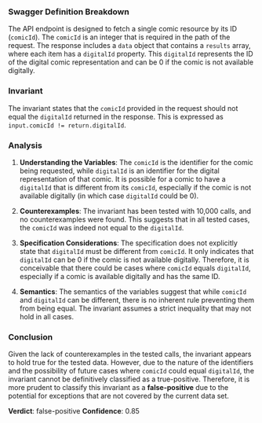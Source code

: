 ### Swagger Definition Breakdown
The API endpoint is designed to fetch a single comic resource by its ID (`comicId`). The `comicId` is an integer that is required in the path of the request. The response includes a `data` object that contains a `results` array, where each item has a `digitalId` property. This `digitalId` represents the ID of the digital comic representation and can be 0 if the comic is not available digitally.

### Invariant
The invariant states that the `comicId` provided in the request should not equal the `digitalId` returned in the response. This is expressed as `input.comicId != return.digitalId`.

### Analysis
1. **Understanding the Variables**: The `comicId` is the identifier for the comic being requested, while `digitalId` is an identifier for the digital representation of that comic. It is possible for a comic to have a `digitalId` that is different from its `comicId`, especially if the comic is not available digitally (in which case `digitalId` could be 0).

2. **Counterexamples**: The invariant has been tested with 10,000 calls, and no counterexamples were found. This suggests that in all tested cases, the `comicId` was indeed not equal to the `digitalId`.

3. **Specification Considerations**: The specification does not explicitly state that `digitalId` must be different from `comicId`. It only indicates that `digitalId` can be 0 if the comic is not available digitally. Therefore, it is conceivable that there could be cases where `comicId` equals `digitalId`, especially if a comic is available digitally and has the same ID.

4. **Semantics**: The semantics of the variables suggest that while `comicId` and `digitalId` can be different, there is no inherent rule preventing them from being equal. The invariant assumes a strict inequality that may not hold in all cases.

### Conclusion
Given the lack of counterexamples in the tested calls, the invariant appears to hold true for the tested data. However, due to the nature of the identifiers and the possibility of future cases where `comicId` could equal `digitalId`, the invariant cannot be definitively classified as a true-positive. Therefore, it is more prudent to classify this invariant as a **false-positive** due to the potential for exceptions that are not covered by the current data set.

**Verdict**: false-positive
**Confidence**: 0.85
